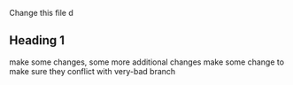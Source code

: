 Change this file d

## Heading 1

make some changes, some more additional changes
make some change to make sure they conflict with very-bad branch
